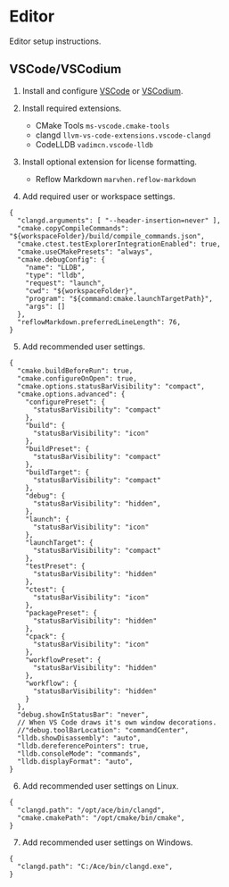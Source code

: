 # Editor
Editor setup instructions.

## VSCode/VSCodium
1. Install and configure [VSCode][vsc] or [VSCodium][vsu].

2. Install required extensions.
   * CMake Tools `ms-vscode.cmake-tools`
   * clangd `llvm-vs-code-extensions.vscode-clangd`
   * CodeLLDB `vadimcn.vscode-lldb`

3. Install optional extension for license formatting.
   * Reflow Markdown `marvhen.reflow-markdown`

4. Add required user or workspace settings.

```json5
{
  "clangd.arguments": [ "--header-insertion=never" ],
  "cmake.copyCompileCommands": "${workspaceFolder}/build/compile_commands.json",
  "cmake.ctest.testExplorerIntegrationEnabled": true,
  "cmake.useCMakePresets": "always",
  "cmake.debugConfig": {
    "name": "LLDB",
    "type": "lldb",
    "request": "launch",
    "cwd": "${workspaceFolder}",
    "program": "${command:cmake.launchTargetPath}",
    "args": []
  },
  "reflowMarkdown.preferredLineLength": 76,
}
```

5. Add recommended user settings.

```json5
{
  "cmake.buildBeforeRun": true,
  "cmake.configureOnOpen": true,
  "cmake.options.statusBarVisibility": "compact",
  "cmake.options.advanced": {
    "configurePreset": {
      "statusBarVisibility": "compact"
    },
    "build": {
      "statusBarVisibility": "icon"
    },
    "buildPreset": {
      "statusBarVisibility": "compact"
    },
    "buildTarget": {
      "statusBarVisibility": "compact"
    },
    "debug": {
      "statusBarVisibility": "hidden",
    },
    "launch": {
      "statusBarVisibility": "icon"
    },
    "launchTarget": {
      "statusBarVisibility": "compact"
    },
    "testPreset": {
      "statusBarVisibility": "hidden"
    },
    "ctest": {
      "statusBarVisibility": "icon"
    },
    "packagePreset": {
      "statusBarVisibility": "hidden"
    },
    "cpack": {
      "statusBarVisibility": "icon"
    },
    "workflowPreset": {
      "statusBarVisibility": "hidden"
    },
    "workflow": {
      "statusBarVisibility": "hidden"
    }
  },
  "debug.showInStatusBar": "never",
  // When VS Code draws it's own window decorations.
  //"debug.toolBarLocation": "commandCenter",
  "lldb.showDisassembly": "auto",
  "lldb.dereferencePointers": true,
  "lldb.consoleMode": "commands",
  "lldb.displayFormat": "auto",
}
```

6. Add recommended user settings on Linux.

```json5
{
  "clangd.path": "/opt/ace/bin/clangd",
  "cmake.cmakePath": "/opt/cmake/bin/cmake",
}
```

7. Add recommended user settings on Windows.

```json5
{
  "clangd.path": "C:/Ace/bin/clangd.exe",
}
```

[vsc]: https://code.visualstudio.com/
[vsu]: https://vscodium.com/
